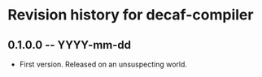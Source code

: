 # Revision history for decaf-compiler

## 0.1.0.0 -- YYYY-mm-dd

* First version. Released on an unsuspecting world.
